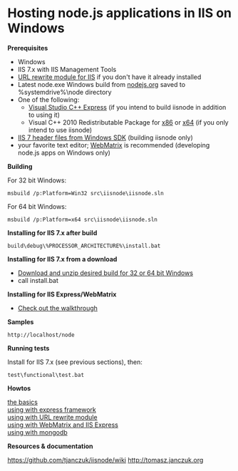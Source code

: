 Hosting node.js applications in IIS on Windows
===

**Prerequisites**

- Windows
- IIS 7.x with IIS Management Tools
- [URL rewrite module for IIS](http://www.iis.net/download/URLRewrite) if you don't have it already installed
- Latest node.exe Windows build from [nodejs.org](http://nodejs.org/#download) saved to %systemdrive%\node directory
- One of the following:
  - [Visual Studio C++ Express](http://www.microsoft.com/visualstudio/en-us/products/2010-editions/visual-cpp-express) (if you intend to build iisnode in addition to using it)
  - Visual C++ 2010 Redistributable Package for [x86](http://www.microsoft.com/download/en/details.aspx?id=5555) or [x64](http://www.microsoft.com/download/en/details.aspx?id=14632) (if you only intend to use iisnode)
- [IIS 7 header files from Windows SDK](http://msdn.microsoft.com/en-us/windows/bb980924) (building iisnode only)
- your favorite text editor; [WebMatrix](http://www.microsoft.com/web/webmatrix/) is recommended (developing node.js apps on Windows only)

**Building**

For 32 bit Windows:

    msbuild /p:Platform=Win32 src\iisnode\iisnode.sln

For 64 bit Windows:

    msbuild /p:Platform=x64 src\iisnode\iisnode.sln

**Installing for IIS 7.x after build**

    build\debug\%PROCESSOR_ARCHITECTURE%\install.bat

**Installing for IIS 7.x from a download**

- [Download and unzip desired build for 32 or 64 bit Windows](https://github.com/tjanczuk/iisnode/archives/master)
- call install.bat

**Installing for IIS Express/WebMatrix**

- [Check out the walkthrough](http://tomasz.janczuk.org/2011/08/developing-nodejs-applications-in.html)

**Samples**

    http://localhost/node
    
**Running tests**

Install for IIS 7.x (see previous sections), then:  

    test\functional\test.bat

**Howtos**

[the basics](http://tomasz.janczuk.org/2011/08/hosting-nodejs-applications-in-iis-on.html)  
[using with express framework](http://tomasz.janczuk.org/2011/08/hosting-express-nodejs-applications-in.html)  
[using with URL rewrite module](http://tomasz.janczuk.org/2011/08/using-url-rewriting-with-nodejs.html)  
[using with WebMatrix and IIS Express](http://tomasz.janczuk.org/2011/08/developing-nodejs-applications-in.html)  
[using with mongodb](http://www.amazedsaint.com/2011/09/creating-10-minute-todo-listing-app-on.html)  

**Resources & documentation**

https://github.com/tjanczuk/iisnode/wiki
http://tomasz.janczuk.org